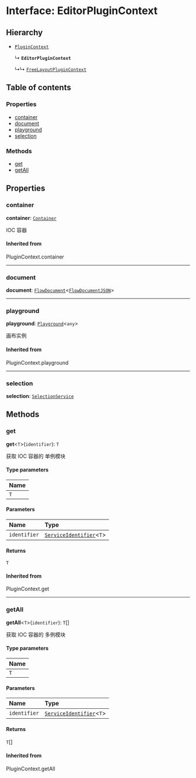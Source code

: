 # Interface: EditorPluginContext

## Hierarchy

* [`PluginContext`](/auto-docs/free-layout-editor/variables/PluginContext-1.md)

  ↳ **`EditorPluginContext`**

  ↳↳ [`FreeLayoutPluginContext`](/auto-docs/free-layout-editor/interfaces/FreeLayoutPluginContext.md)

## Table of contents

### Properties

* [container](/auto-docs/free-layout-editor/interfaces/EditorPluginContext.md#container)
* [document](/auto-docs/free-layout-editor/interfaces/EditorPluginContext.md#document)
* [playground](/auto-docs/free-layout-editor/interfaces/EditorPluginContext.md#playground)
* [selection](/auto-docs/free-layout-editor/interfaces/EditorPluginContext.md#selection)

### Methods

* [get](/auto-docs/free-layout-editor/interfaces/EditorPluginContext.md#get)
* [getAll](/auto-docs/free-layout-editor/interfaces/EditorPluginContext.md#getall)

## Properties

### container

**container**: [`Container`](/auto-docs/free-layout-editor/interfaces/interfaces.Container.md)

IOC 容器

#### Inherited from

PluginContext.container

***

### document

**document**: [`FlowDocument`](/auto-docs/free-layout-editor/classes/FlowDocument.md)<[`FlowDocumentJSON`](/auto-docs/free-layout-editor/types/FlowDocumentJSON.md)>

***

### playground

**playground**: [`Playground`](/auto-docs/free-layout-editor/classes/Playground.md)<`any`>

画布实例

#### Inherited from

PluginContext.playground

***

### selection

**selection**: [`SelectionService`](/auto-docs/free-layout-editor/classes/SelectionService.md)

## Methods

### get

**get**<`T`>(`identifier`): `T`

获取 IOC 容器的 单例模块

#### Type parameters

| Name |
| :------ |
| `T` |

#### Parameters

| Name | Type |
| :------ | :------ |
| `identifier` | [`ServiceIdentifier`](/auto-docs/free-layout-editor/types/interfaces.ServiceIdentifier.md)<`T`> |

#### Returns

`T`

#### Inherited from

PluginContext.get

***

### getAll

**getAll**<`T`>(`identifier`): `T`\[]

获取 IOC 容器的 多例模块

#### Type parameters

| Name |
| :------ |
| `T` |

#### Parameters

| Name | Type |
| :------ | :------ |
| `identifier` | [`ServiceIdentifier`](/auto-docs/free-layout-editor/types/interfaces.ServiceIdentifier.md)<`T`> |

#### Returns

`T`\[]

#### Inherited from

PluginContext.getAll
